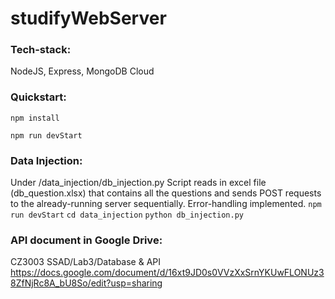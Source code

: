 # studifyWebServer

### Tech-stack:
NodeJS, Express, MongoDB Cloud
### Quickstart:
```npm install```

```npm run devStart```

### Data Injection:
Under /data_injection/db_injection.py
Script reads in excel file (db_question.xlsx) that contains all the questions and sends POST requests to the already-running server sequentially. Error-handling implemented.
```npm run devStart```
```cd data_injection```
```python db_injection.py```

### API document in Google Drive: 
CZ3003 SSAD/Lab3/Database & API https://docs.google.com/document/d/16xt9JD0s0VVzXxSrnYKUwFLONUz38ZfNjRc8A_bU8So/edit?usp=sharing
